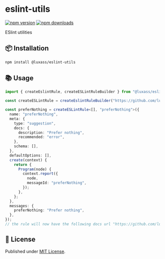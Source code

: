 # eslint-utils

[![npm version][npm-version-src]][npm-version-href]
[![npm downloads][npm-downloads-src]][npm-downloads-href]

ESlint utilities

## 📦 Installation

```sh
npm install @luxass/eslint-utils
```

## 📚 Usage

```ts
import { createEslintRule, createESLintRuleBuilder } from "@luxass/eslint-utils";

const createESLintRule = createEslintRuleBuilder("https://github.com/luxass/eslint-plugin-overdrive/blob/main/src/rules/$RULE_NAME.md");

const preferNothing = createESLintRule<[], "preferNothing">({
  name: "preferNothing",
  meta: {
    type: "suggestion",
    docs: {
      description: "Prefer nothing",
      recommended: "error",
    },
    schema: [],
  },
  defaultOptions: [],
  create(context) {
    return {
      Program(node) {
        context.report({
          node,
          messageId: "preferNothing",
        });
      },
    };
  },
  messages: {
    preferNothing: "Prefer nothing",
  },
});
// the rule will now have the following docs url "https://github.com/luxass/eslint-plugin-overdrive/blob/main/src/rules/prefer-nothing.md"
```

## 📄 License

Published under [MIT License](./LICENSE).

<!-- Badges -->

[npm-version-src]: https://img.shields.io/npm/v/@luxass/eslint-utils?style=flat&colorA=18181B&colorB=4169E1
[npm-version-href]: https://npmjs.com/package/@luxass/eslint-utils
[npm-downloads-src]: https://img.shields.io/npm/dm/@luxass/eslint-utils?style=flat&colorA=18181B&colorB=4169E1
[npm-downloads-href]: https://npmjs.com/package/@luxass/eslint-utils

